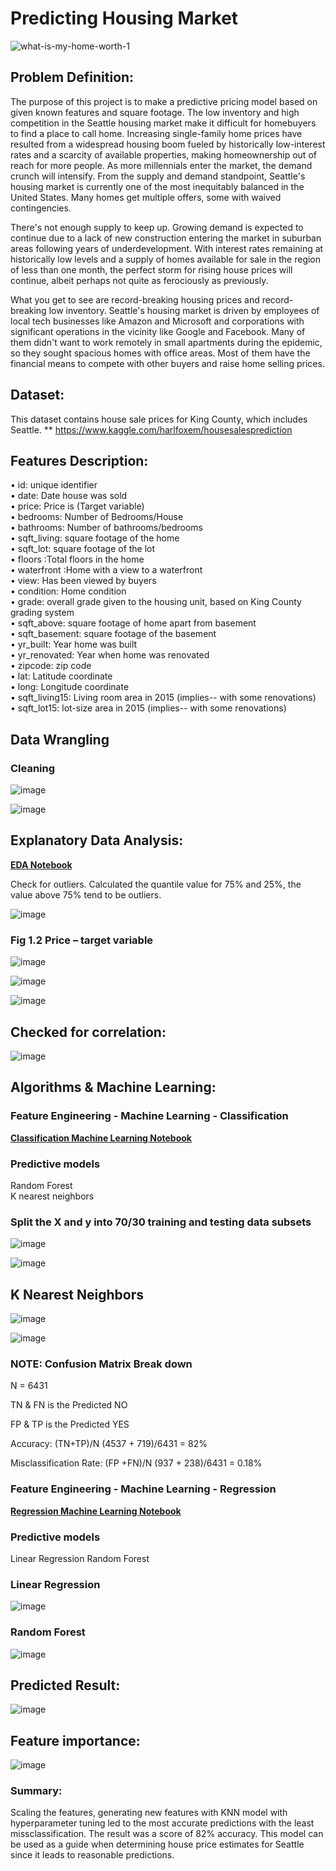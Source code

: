 # Predicting Housing Market
![what-is-my-home-worth-1](https://user-images.githubusercontent.com/77252878/141031939-d4ab10ad-fafe-4dc2-b069-aac5a25b4270.jpg)




## Problem Definition:
The purpose of this project is to make a predictive pricing model based on given known features and square footage. The low inventory and high competition in the Seattle housing market make it difficult for homebuyers to find a place to call home. Increasing single-family home prices have resulted from a widespread housing boom fueled by historically low-interest rates and a scarcity of available properties, making homeownership out of reach for more people. As more millennials enter the market, the demand crunch will intensify. From the supply and demand standpoint, Seattle's housing market is currently one of the most inequitably balanced in the United States. Many homes get multiple offers, some with waived contingencies.

There's not enough supply to keep up. Growing demand is expected to continue due to a lack of new construction entering the market in suburban areas following years of underdevelopment. With interest rates remaining at historically low levels and a supply of homes available for sale in the region of less than one month, the perfect storm for rising house prices will continue, albeit perhaps not quite as ferociously as previously.

What you get to see are record-breaking housing prices and record-breaking low inventory. Seattle's housing market is driven by employees of local tech businesses like Amazon and Microsoft and corporations with significant operations in the vicinity like Google and Facebook. Many of them didn't want to work remotely in small apartments during the epidemic, so they sought spacious homes with office areas. Most of them have the financial means to compete with other buyers and raise home selling prices.


## Dataset:
This dataset contains house sale prices for King County, which includes Seattle. 
** https://www.kaggle.com/harlfoxem/housesalesprediction

## Features Description:

  •    id: unique identifier    
  •    date: Date house was sold    
  •    price: Price is (Target variable)    
  •    bedrooms: Number of Bedrooms/House   
  •    bathrooms: Number of bathrooms/bedrooms    
  •    sqft_living: square footage of the home    
  •    sqft_lot: square footage of the lot    
  •    floors :Total floors in the home   
  •    waterfront :Home with a view to a waterfront   
  •    view: Has been viewed by buyers    
  •    condition: Home condition    
  •    grade: overall grade given to the housing unit, based on King County grading system    
  •    sqft_above: square footage of home apart from basement   
  •    sqft_basement: square footage of the basement    
  •    yr_built: Year home was built    
  •    yr_renovated: Year when home was renovated   
  •    zipcode: zip code    
  •    lat: Latitude coordinate   
  •    long: Longitude coordinate   
  •    sqft_living15: Living room area in 2015 (implies-- with some renovations)    
  •    sqft_lot15: lot-size area in 2015 (implies-- with some renovations)


## Data Wrangling

### Cleaning
![image](https://user-images.githubusercontent.com/77252878/141161570-90e9971c-e94d-40a2-83a7-4dd4c65ffaf8.png)

![image](https://user-images.githubusercontent.com/77252878/141162081-a146976c-d95d-4018-82a8-8ff2fd954405.png)

## Explanatory Data Analysis:
**[EDA Notebook](https://github.com/kxnarcisse/Springboard/blob/master/Git/Notebooks//housing_market/Housing%20Market%20_%20Data%20Wrangling%20and%20EDA%20Work.ipynb)**

Check for outliers. Calculated the quantile value for 75% and 25%, the value above 75% tend to be outliers. 

![image](https://user-images.githubusercontent.com/77252878/141163491-6bec37fb-6b1b-4dd9-97ed-814a3a26fe81.png)
### Fig 1.2 Price – target variable

![image](https://user-images.githubusercontent.com/77252878/141164117-ba571faf-252b-4983-8b4c-196860e6d33d.png)

![image](https://user-images.githubusercontent.com/77252878/141164453-d76b5f12-7d51-4f7a-b60e-5a5c9ae33c3a.png)

![image](https://user-images.githubusercontent.com/77252878/141164641-970e30c9-f5f8-4445-a58f-8fee17ed60f6.png)

## Checked for correlation:
![image](https://user-images.githubusercontent.com/77252878/141165275-ca95655d-ab33-4ce6-8676-ba82efe9d36d.png)

## Algorithms & Machine Learning:

### Feature Engineering - Machine Learning - Classification

**[Classification Machine Learning Notebook](https://github.com/kxnarcisse/Portfolio/blob/master/Git/Notebooks/housing_market/modeling_housing_market_classification_model.ipynb)**

### Predictive models
Random Forest   
K nearest neighbors

### Split the X and y into 70/30 training and testing data subsets
![image](https://user-images.githubusercontent.com/77252878/141166368-a0a532a9-02e7-4221-b68c-cc804e0bca52.png)

![image](https://user-images.githubusercontent.com/77252878/141166543-4e6b8c57-fc39-4cb3-ab87-e1dc8ae2005c.png)

## K Nearest Neighbors
![image](https://user-images.githubusercontent.com/77252878/141166954-0f77f4bd-f316-4357-84d2-2e0f1765ff7f.png)

![image](https://user-images.githubusercontent.com/77252878/141167261-d6a0594f-268d-4f7f-97d1-c03b2a2ecff6.png)

### NOTE: Confusion Matrix Break down
N = 6431

TN & FN is the Predicted NO

FP & TP is the Predicted YES

Accuracy: (TN+TP)/N (4537 + 719)/6431 = 82%

Misclassification Rate: (FP +FN)/N (937 + 238)/6431 = 0.18%



### Feature Engineering - Machine Learning - Regression

**[Regression Machine Learning Notebook](https://github.com/kxnarcisse/Portfolio/blob/master/Git/Notebooks/housing_market/modeling_housing_market_regression_model.ipynb)**


### Predictive models

Linear Regression
Random Forest   


### Linear Regression
![image](https://user-images.githubusercontent.com/77252878/141168726-51687b69-2d24-4f9c-994d-48ce347ded67.png)

### Random Forest
![image](https://user-images.githubusercontent.com/77252878/141168931-6a25a019-8272-43d7-9306-bcaa2498ab2b.png)

## Predicted Result:
![image](https://user-images.githubusercontent.com/77252878/141169174-993bf832-9975-4ab2-b6c8-d3c8c67572eb.png)

## Feature importance:
![image](https://user-images.githubusercontent.com/77252878/141169396-49f18c35-c144-4550-b1a0-0df1012770e0.png)

### Summary:
Scaling the features, generating new features with KNN model with hyperparameter tuning led to the most accurate predictions with the least missclassification. The result was a score of 82% accuracy. This model can be used as a guide when determining house price estimates for Seattle since it leads to reasonable predictions.




